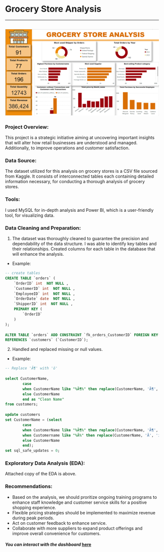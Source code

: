 # Grocery Store Analysis
---
![](Grocery_Store_Dashboard.png)
---

### Project Overview:
This project is a strategic initiative aiming at uncovering important insights that will alter how retail businesses are understood and managed. 
Additionally, to improve operations and customer satisfaction.

### Data Source:
The dataset utilized for this analysis on grocery stores is a CSV file sourced from Kaggle. 
It consists of interconnected tables each containing detailed information necessary, for conducting a thorough analysis of grocery stores.

### Tools: 
I used MySQL for in-depth analysis and Power BI, which is a user-friendly tool, for visualizing data.

### Data Cleaning and Preparation:
1. The dataset was thoroughly cleaned to guarantee the precision and dependability of the data structure. I was able to identify key tables and their relationships. 
Created columns for each table in the database that will enhance the analysis.

* Example:
```SQL
-- create tables
CREATE TABLE `orders` (
    `OrderID` int  NOT NULL ,
    `CustomerID` int  NOT NULL ,
    `EmployeeID` int  NOT NULL ,
    `OrderDate` date  NOT NULL ,
    `ShipperID` int  NOT NULL ,
    PRIMARY KEY (
        `OrderID`
    )
);

ALTER TABLE `orders` ADD CONSTRAINT `fk_orders_CustomerID` FOREIGN KEY(`CustomerID`)
REFERENCES `customers` (`CustomerID`);
```
2. Handled and replaced missing or null values.

* Example:
```SQL
-- Replace 'Ã¶' with 'ö'

select CustomerName,
		case
        when CustomerName like "%Ã¶%" then replace(CustomerName, 'Ã¶', 'ö')
        else CustomerName
        end as "Clean Name"
from customers;

update customers
set CustomerName = (select
		case
        when CustomerName like "%Ã¶%" then replace(CustomerName, 'Ã¶', 'ö')
        when Customername like "%Ã­%" then replace(CustomerName, 'Ã­', 'i')
        else CustomerName
        end);
set sql_safe_updates = 0;
```

### Exploratory Data Analysis (EDA):
Attached copy of the EDA is above. 

### Recommendations:
* Based on the analysis, we should proritize ongoing training programs to enhance staff knowledge and customer service skills for a positive shopping experience. 
* Flexible pricing strategies should be implemented to maximize revenue during peak periods.
* Act on customer feedback to enhance service.
* Collaborate with more suppliers to expand product offerings and improve overall convenience for customers.

#### _You can interact with the dashboard_ [here](https://app.powerbi.com/groups/me/reports/ade3133a-233c-41af-9a39-90adfeed3808?ctid=7a7d9927-84e9-4910-b10f-850c64b28029&pbi_source=linkShare)



